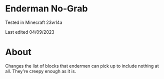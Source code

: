 # Enderman No-Grab

Tested in Minecraft 23w14a

Last edited 04/09/2023

# About

Changes the list of blocks that endermen can pick up to include nothing at all.  They're creepy enough as it is.
